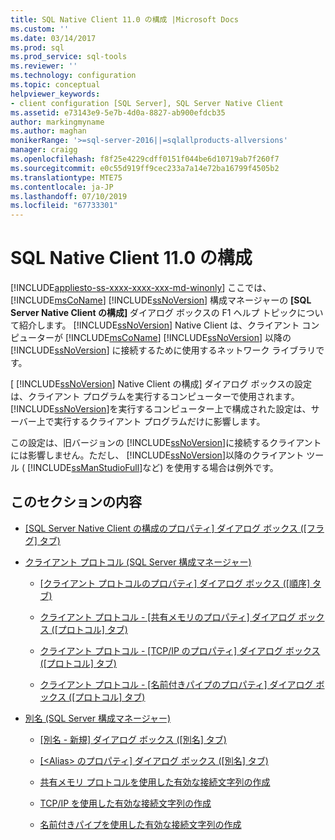 ```yaml
---
title: SQL Native Client 11.0 の構成 |Microsoft Docs
ms.custom: ''
ms.date: 03/14/2017
ms.prod: sql
ms.prod_service: sql-tools
ms.reviewer: ''
ms.technology: configuration
ms.topic: conceptual
helpviewer_keywords:
- client configuration [SQL Server], SQL Server Native Client
ms.assetid: e73143e9-5e7b-4d0a-8827-ab900efdcb35
author: markingmyname
ms.author: maghan
monikerRange: '>=sql-server-2016||=sqlallproducts-allversions'
manager: craigg
ms.openlocfilehash: f8f25e4229cdff0151f044be6d10719ab7f260f7
ms.sourcegitcommit: e0c55d919ff9cec233a7a14e72ba16799f4505b2
ms.translationtype: MTE75
ms.contentlocale: ja-JP
ms.lasthandoff: 07/10/2019
ms.locfileid: "67733301"
---
```

# <a name="sql-native-client-110-configuration"></a>SQL Native Client 11.0 の構成
[!INCLUDE[appliesto-ss-xxxx-xxxx-xxx-md-winonly](../../includes/appliesto-ss-xxxx-xxxx-xxx-md-winonly.md)]
  ここでは、[!INCLUDE[msCoName](../../includes/msconame-md.md)] [!INCLUDE[ssNoVersion](../../includes/ssnoversion-md.md)] 構成マネージャーの **[SQL Server Native Client の構成]** ダイアログ ボックスの F1 ヘルプ トピックについて紹介します。 [!INCLUDE[ssNoVersion](../../includes/ssnoversion-md.md)] Native Client は、クライアント コンピューターが [!INCLUDE[msCoName](../../includes/msconame-md.md)] [!INCLUDE[ssNoVersion](../../includes/ssnoversion-md.md)] 以降の [!INCLUDE[ssNoVersion](../../includes/ssnoversion-md.md)] に接続するために使用するネットワーク ライブラリです。  
  
 [ [!INCLUDE[ssNoVersion](../../includes/ssnoversion-md.md)] Native Client の構成] ダイアログ ボックスの設定は、クライアント プログラムを実行するコンピューターで使用されます。 [!INCLUDE[ssNoVersion](../../includes/ssnoversion-md.md)]を実行するコンピューター上で構成された設定は、サーバー上で実行するクライアント プログラムだけに影響します。  
  
 この設定は、旧バージョンの [!INCLUDE[ssNoVersion](../../includes/ssnoversion-md.md)]に接続するクライアントには影響しません。ただし、 [!INCLUDE[ssNoVersion](../../includes/ssnoversion-md.md)]以降のクライアント ツール ( [!INCLUDE[ssManStudioFull](../../includes/ssmanstudiofull-md.md)]など) を使用する場合は例外です。  
  
## <a name="in-this-section"></a>このセクションの内容  
  
-   [[SQL Server Native Client の構成のプロパティ] ダイアログ ボックス &#40;[フラグ] タブ&#41;](../../tools/configuration-manager/sql-server-native-client-configuration-properties-flags-tab.md)  
  
-   [クライアント プロトコル &#40;SQL Server 構成マネージャー&#41;](../../tools/configuration-manager/client-protocols-sql-server-configuration-manager.md)  
  
    -   [[クライアント プロトコルのプロパティ] ダイアログ ボックス &#40;[順序] タブ&#41;](../../tools/configuration-manager/client-protocols-properties-order-tab.md)  
  
    -   [クライアント プロトコル - [共有メモリのプロパティ] ダイアログ ボックス &#40;[プロトコル] タブ&#41;](../../tools/configuration-manager/client-protocols-shared-memory-properties-protocol-tab.md)  
  
    -   [クライアント プロトコル - [TCP/IP のプロパティ] ダイアログ ボックス &#40;[プロトコル] タブ&#41;](../../tools/configuration-manager/client-protocols-tcp-ip-properties-protocol-tab.md)  
  
    -   [クライアント プロトコル - [名前付きパイプのプロパティ] ダイアログ ボックス &#40;[プロトコル] タブ&#41;](../../tools/configuration-manager/client-protocols-named-pipes-properties-protocol-tab.md)  
  
-   [別名 &#40;SQL Server 構成マネージャー&#41;](../../tools/configuration-manager/aliases-sql-server-configuration-manager.md)  
  
    -   [[別名 - 新規] ダイアログ ボックス &#40;[別名] タブ&#41;](../../tools/configuration-manager/new-alias-alias-tab.md)  
  
    -   [[&#60;Alias&#62; のプロパティ] ダイアログ ボックス &#40;[別名] タブ&#41;](../../tools/configuration-manager/alias-properties-alias-tab.md)  
  
    -   [共有メモリ プロトコルを使用した有効な接続文字列の作成](../../tools/configuration-manager/creating-a-valid-connection-string-using-shared-memory-protocol.md)  
  
    -   [TCP/IP を使用した有効な接続文字列の作成](../../tools/configuration-manager/creating-a-valid-connection-string-using-tcp-ip.md)  
  
    -   [名前付きパイプを使用した有効な接続文字列の作成](https://msdn.microsoft.com/library/90930ff2-143b-4651-8ae3-297103600e4f)  
  
  
